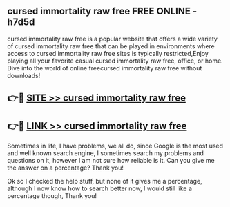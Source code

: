 ## cursed immortality raw free FREE ONLINE - h7d5d

cursed immortality raw free is a popular website that offers a wide variety of cursed immortality raw free that can be played in environments where access to cursed immortality raw free sites is typically restricted,Enjoy playing all your favorite casual cursed immortality raw free, office, or home. Dive into the world of online freecursed immortality raw free without downloads!

## 👉🔴 [SITE >> cursed immortality raw free](http://news.freeplayer.one?title=cursed_immortality_raw_free&ref=FRRE)

## 👉🔴 [LINK >> cursed immortality raw free](http://news.freeplayer.one?title=cursed_immortality_raw_free&ref=FREE)

Sometimes in life, I have problems, we all do, since Google is the most used and well known search engine, I sometimes search my problems and questions on it, however I am not sure how reliable is it. Can you give me the answer on a percentage? Thank you!

Ok so I checked the help stuff, but none of it gives me a percentage, although I now know how to search better now, I would still like a percentage though, Thank you!